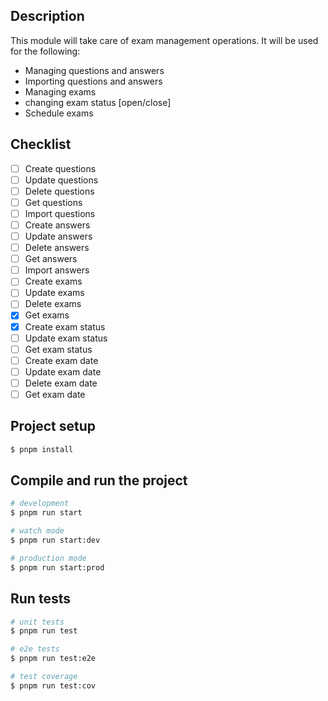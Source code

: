 ## Description
This module will take care of exam management operations.
It will be used for the following:
- Managing questions and answers
- Importing questions and answers
- Managing exams
- changing exam status [open/close]
- Schedule exams


## Checklist
- [ ] Create questions
- [ ] Update questions
- [ ] Delete questions
- [ ] Get questions
- [ ] Import questions
- [ ] Create answers
- [ ] Update answers
- [ ] Delete answers
- [ ] Get answers
- [ ] Import answers
- [ ] Create exams
- [ ] Update exams
- [ ] Delete exams
- [x] Get exams
- [x] Create exam status
- [ ] Update exam status
- [ ] Get exam status
- [ ] Create exam date
- [ ] Update exam date
- [ ] Delete exam date
- [ ] Get exam date

## Project setup

```bash
$ pnpm install
```

## Compile and run the project

```bash
# development
$ pnpm run start

# watch mode
$ pnpm run start:dev

# production mode
$ pnpm run start:prod
```

## Run tests

```bash
# unit tests
$ pnpm run test

# e2e tests
$ pnpm run test:e2e

# test coverage
$ pnpm run test:cov
```

